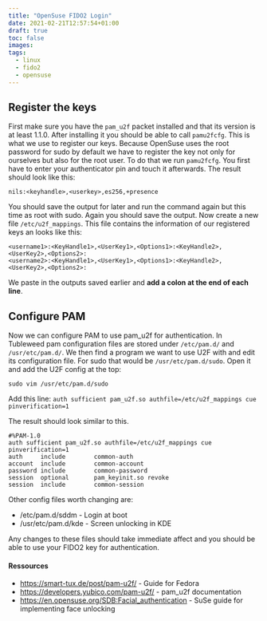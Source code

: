 ```yaml
---
title: "OpenSuse FIDO2 Login"
date: 2021-02-21T12:57:54+01:00
draft: true
toc: false
images:
tags:
  - linux
  - fido2
  - opensuse
---
```


## Register the keys

First make sure you have the ```pam_u2f``` packet installed and that its version is at least 1.1.0.
After installing it you should be able to call ```pamu2fcfg```. This is what we use to register our keys.
Because OpenSuse uses the root password for sudo by default we have to register the key not only for ourselves but also for the root user. To do that we run ```pamu2fcfg```. You first have to enter your authenticator pin and touch it afterwards. The result should look like this:

 ```nils:<keyhandle>,<userkey>,es256,+presence```

You should save the output for later and run the command again but this time as root with sudo. Again you should save the output.
Now create a new file ```/etc/u2f_mappings```. This file contains the information of our registered keys an looks like this:

``` shell
<username1>:<KeyHandle1>,<UserKey1>,<Options1>:<KeyHandle2>,<UserKey2>,<Options2>:
<username2>:<KeyHandle1>,<UserKey1>,<Options1>:<KeyHandle2>,<UserKey2>,<Options2>:
```

We paste in the outputs saved earlier and **add a colon at the end of each line**.

## Configure PAM

Now we can configure PAM to use pam_u2f for authentication.
In Tubleweed pam configuration files are stored under ```/etc/pam.d/``` and ```/usr/etc/pam.d/```. We then find a program we want to use U2F with and edit its configuration file. For sudo that would be ```/usr/etc/pam.d/sudo```. Open it and add the U2F config at the top:

```sudo vim /usr/etc/pam.d/sudo```

Add this line: ```auth sufficient pam_u2f.so authfile=/etc/u2f_mappings cue pinverification=1```

The result should look similar to this.

``` shell
#%PAM-1.0
auth sufficient pam_u2f.so authfile=/etc/u2f_mappings cue pinverification=1
auth     include        common-auth
account  include        common-account
password include        common-password
session  optional       pam_keyinit.so revoke
session  include        common-session
```  

Other config files worth changing are:
- /etc/pam.d/sddm - Login at boot
- /usr/etc/pam.d/kde - Screen unlocking in KDE

Any changes to these files should take immediate affect and you should be able to use your FIDO2 key for authentication.

#### Ressources

- https://smart-tux.de/post/pam-u2f/ - Guide for Fedora
- https://developers.yubico.com/pam-u2f/ - pam_u2f documentation
- https://en.opensuse.org/SDB:Facial_authentication - SuSe guide for implementing face unlocking
